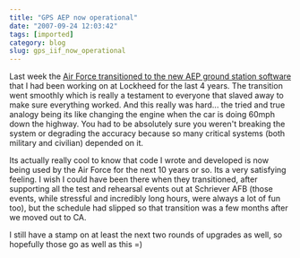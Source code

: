 ```yaml
---
title: "GPS AEP now operational"
date: "2007-09-24 12:03:42"
tags: [imported]
category: blog
slug: gps_iif_now_operational
---
```


Last week the <a href="http://www.losangeles.af.mil/news/story.asp?id=123068412">Air Force transitioned to the new AEP ground station software</a> that I had been working on at Lockheed for the last 4 years. The transition went smoothly which is really a testament to everyone that slaved away to make sure everything worked. And this really was hard... the tried and true analogy being its like changing the engine when the car is doing 60mph down the highway. You had to be absolutely sure you weren't breaking the system or degrading the accuracy because so many critical systems (both military and civilian) depended on it.

Its actually really cool to know that code I wrote and developed is now being used by the Air Force for the next 10 years or so. Its a very satisfying feeling. I wish I could have been there when they transitioned, after supporting all the test and rehearsal events out at Schriever AFB (those events, while stressful and incredibly long hours, were always a lot of fun too), but the schedule had slipped so that transition was a few months after we moved out to CA.

I still have a stamp on at least the next two rounds of upgrades as well, so hopefully those go as well as this =)
